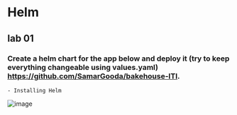 # Helm

## lab 01

### Create a helm chart for the app below and deploy it (try to keep everything changeable using values.yaml) https://github.com/SamarGooda/bakehouse-ITI.

    - Installing Helm
![image](https://user-images.githubusercontent.com/40915944/217007272-b5051d77-0424-4c2e-ba29-b2e275a4be8c.png)
